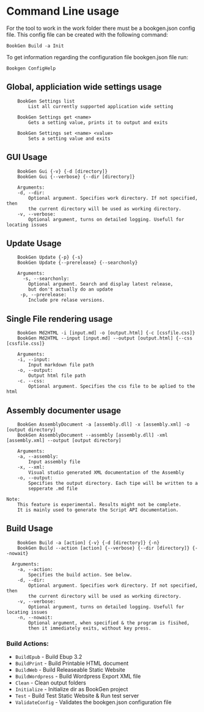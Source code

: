 # Command Line usage

For the tool to work in the work folder there must be a bookgen.json config file.
This config file can be created with the following command:

```
BookGen Build -a Init
```

To get information regarding the configuration file bookgen.json file run:
```
Bookgen ConfigHelp
```

## Global, appliciation wide settings usage
```
    BookGen Settings list
        List all currently supported application wide setting

    BookGen Settings get <name>
        Gets a setting value, prints it to output and exits

    BookGen Settings set <name> <value>
        Sets a setting value and exits
```

## GUI Usage
```
    BookGen Gui {-v} {-d [directory]}
    BookGen Gui {--verbose} {--dir [directory]}

    Arguments:
    -d, --dir:
        Optional argument. Specifies work directory. If not specified, then
        the current directory will be used as working directory.
    -v, --verbose: 
        Optional argument, turns on detailed logging. Usefull for locating issues
```

## Update Usage
```
    BookGen Update {-p} {-s}
    BookGen Update {--prerelease} {--searchonly}

    Arguments:
      -s, --searchonly:
        Optional argument. Search and display latest release,
        but don't actually do an update
     -p, --prerelease:
        Include pre relase versions.
```

## Single File rendering usage
```
    BookGen Md2HTML -i [input.md] -o [output.html] {-c [cssfile.css]}
    BookGen Md2HTML --input [input.md] --output [output.html] {--css [cssfile.css]}

    Arguments:
    -i, --input: 
        Input markdown file path
    -o, --output: 
        Output html file path
    -c. --css:
        Optional argument. Specifies the css file to be aplied to the html
```

## Assembly documenter usage
```
    BookGen AssemblyDocument -a [assembly.dll] -x [assembly.xml] -o [output directory]
    BookGen AssemblyDocument --assembly [assembly.dll] -xml [assembly.xml] --output [output directory]

    Arguments:
    -a, --assembly:
        Input assembly file
    -x, --xml:
        Visual studio generated XML documentation of the Assembly
    -o, --output:
        Specifies the output directory. Each tipe will be written to a
        sepperate .md file

Note: 
    This feature is experimental. Results might not be complete.
    It is mainly used to generate the Script API documentation.
```

## Build Usage
```
    BookGen Build -a [action] {-v} {-d [directory]} {-n}
    BookGen Build --action [action] {--verbose} {--dir [directory]} {--nowait}

  Arguments:
    -a, --action: 
        Specifies the build action. See below.
    -d, --dir:
        Optional argument. Specifies work directory. If not specified, then
        the current directory will be used as working directory.
    -v, --verbose: 
        Optional argument, turns on detailed logging. Usefull for locating issues
    -n, --nowait:
        Optional argument, when specified & the program is fisihed,
        then it immediately exits, without key press.
```
### Build Actions:
* ```BuildEpub``` - Build Ebup 3.2
* ```BuildPrint``` - Build Printable HTML document
* ```BuildWeb``` - Build Releaseable Static Website
* ```BuildWordpress``` - Build Wordpress Export XML file
* ```Clean``` - Clean output folders
* ```Initialize``` - Initialize dir as BookGen project
* ```Test``` - Build Test Static Website & Run test server
* ```ValidateConfig``` - Validates the bookgen.json configuration file